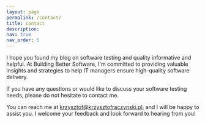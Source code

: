 ```yaml
---
layout: page
permalink: /contact/
title: contact
description: 
nav: true
nav_order: 5
---
```


I hope you found my blog on software testing and quality informative and helpful. At Building Better Software, I'm committed to providing valuable insights and strategies to help IT managers ensure high-quality software delivery. 

If you have any questions or would like to discuss your software testing needs, please do not hesitate to contact me.

You can reach me at krzysztof@krzysztofraczynski.pl, and I will be happy to assist you. I welcome your feedback and look forward to hearing from you!
